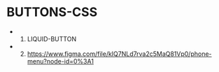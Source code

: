 # BUTTONS-CSS

- 1) LIQUID-BUTTON
- 2) https://www.figma.com/file/kIQ7NLd7rva2c5MaQ81Vp0/phone-menu?node-id=0%3A1

